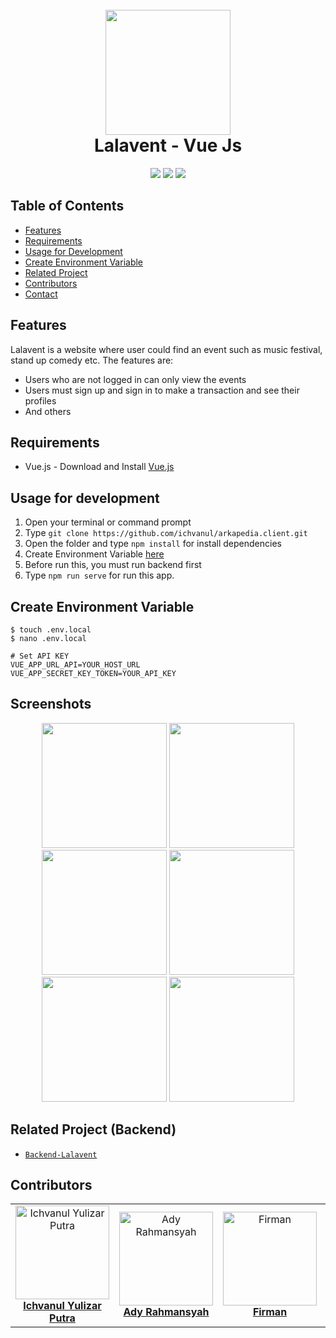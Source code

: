 <h1 align="center">
  <br>
  <img src="https://vuejs.org/images/logo.png" width="200">
  <br>
  Lalavent - Vue Js
  <br>
</h1>

<p align="center">
  <img src="https://img.shields.io/badge/Vue%20Js-v2.6.11-yellow">
  <img src="https://img.shields.io/badge/Axios-v0.19.2-blue">
  <img src="https://img.shields.io/badge/Vuelidate-v0.7.5-important">
</p>

## Table of Contents

- [Features](#features)
- [Requirements](#requirements)
- [Usage for Development](#usage-for-development)
- [Create Environment Variable](#create-environment-variable)
- [Related Project](#related-project-backend)
- [Contributors](#contributors)
- [Contact](#contact)

## Features
Lalavent is a website where user could find an event such as music festival, stand up comedy etc. The features are:
- Users who are not logged in can only view the events
- Users must sign up and sign in to make a transaction and see their profiles
- And others

## Requirements

- Vue.js - Download and Install [Vue.js](https://vuejs.org/v2/guide/)

## Usage for development

1. Open your terminal or command prompt
2. Type `git clone https://github.com/ichvanul/arkapedia.client.git`
3. Open the folder and type `npm install` for install dependencies
4. Create Environment Variable [here](#create-environment-variable)
5. Before run this, you must run backend first
6. Type `npm run serve` for run this app.

## Create Environment Variable

```
$ touch .env.local
$ nano .env.local
```

```
# Set API KEY
VUE_APP_URL_API=YOUR_HOST_URL
VUE_APP_SECRET_KEY_TOKEN=YOUR_API_KEY
```

## Screenshots

<p align='center'>
  <span>
    <image width="200" src='https://github.com/shoelfikar/Frontend-Cashier-Food-vuejs/blob/master/src/assets/lalavent/register.png'/>
    <image width="200" src='https://github.com/shoelfikar/Frontend-Cashier-Food-vuejs/blob/master/src/assets/lalavent/Login-akun.png' />
    <image width="200" src='https://github.com/shoelfikar/Frontend-Cashier-Food-vuejs/blob/master/src/assets/lalavent/edit-profil.png' />
    <image width="200" src='https://github.com/shoelfikar/Frontend-Cashier-Food-vuejs/blob/master/src/assets/lalavent/landing-page.png/>
    <image width="200" src='https://github.com/shoelfikar/Frontend-Cashier-Food-vuejs/blob/master/src/assets/lalavent/home.png'/>
    <image width="200" src='https://github.com/shoelfikar/Frontend-Cashier-Food-vuejs/blob/master/src/assets/lalavent/tambah-event.png'/>                                                                                                                                 <image width="200" src='https://github.com/shoelfikar/Frontend-Cashier-Food-vuejs/blob/master/src/assets/lalavent/history.png'/>
   
     



## Related Project (Backend)

* [`Backend-Lalavent`](https://github.com/ichvanul/lalavent.server.git)

## Contributors

<center>
  <table>
    <tr>
      <td align="center">
        <a href="https://github.com/ichvanul">
          <img width="150" src="https://avatars1.githubusercontent.com/u/62008205?s=460&u=d23a93172c5e4c40b9b033e273a3359b2742c568&v=4" alt="Ichvanul Yulizar Putra"><br/>
          <b>Ichvanul Yulizar Putra</b>
        </a>
      </td>
      <td align="center">
        <a href="https://github.com/algol007">
          <img width="150" src="https://avatars3.githubusercontent.com/u/13137672?s=460&u=b5226ccdf4cd9c9a8505215b77b2a15d134d92b5&v=4" alt="Ady Rahmansyah"><br/>
          <b>Ady Rahmansyah</b>
        </a>
      </td>
      <td align="center">
        <a href="https://github.com/fblazt">
          <img width="150" src="https://avatars3.githubusercontent.com/u/48191467?s=460&u=c06616d146930100dfb5eb5c4ab10fd00d01ac41&v=4" alt="Firman"><br/>
          <b>Firman</b>
        </a>
      </td>
      <td align="center">
        <a href="https://github.com/shoelfikar">
          <img width="150" src="https://avatars2.githubusercontent.com/u/55390061?s=400&u=74904e4071d513890cfd34031b87977eeddb09b8&v=4" alt="Sulfikardi"><br/>
          <b>Sulfikardi</b>
        </a>
      </td>
      <td align="center">
        <a href="https://github.com/slucter">
          <img width="150" src="https://avatars2.githubusercontent.com/u/61655908?s=460&u=1e1c0b55b30cf502f264038f39609fd6dc8636b8&v=4" alt="Muhamad Irhashdianto"><br/>
          <b>Muhamad Irhashdianto</b>
        </a>
      </td>
    </tr>
  </table>
</center>


